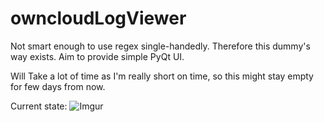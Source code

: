 # owncloudLogViewer
Not smart enough to use regex single-handedly. Therefore this dummy's way exists. Aim to provide simple PyQt UI.


Will Take a lot of time as I'm really short on time, so this might stay empty for few days from now.

Current state: 
![Imgur](https://i.imgur.com/6xz6NpN.png)